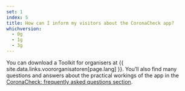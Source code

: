```yaml
---
set: 1
index: 5
title: How can I inform my visitors about the CoronaCheck app?
whichversion:
  - 0g
  - 1g
  - 3g
---
```

You can download a Toolkit for organisers at {{ site.data.links.voororganisatoren[page.lang] }}. You’ll also find many questions and answers about the practical workings of the app in the [CoronaCheck: frequently asked questions section](/en/faq).
